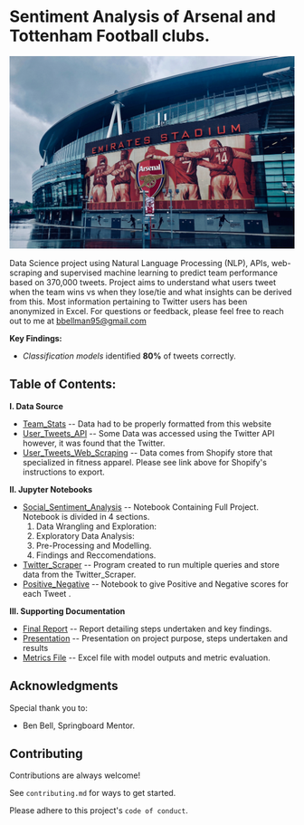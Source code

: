 # Sentiment Analysis of Arsenal and Tottenham Football clubs. 
![](images/who-s-denilo-SuBb_SiEEM8-unsplash.jpg)

Data Science project using Natural Language Processing (NLP), APIs, web-scraping and supervised machine learning to predict team performance based on 370,000 tweets. Project aims to understand what users tweet when the team wins vs when they lose/tie and what insights can be derived from this. Most information pertaining to Twitter users has been anonymized in Excel. For questions or feedback, please feel free to reach out to me at bbellman95@gmail.com 

**Key Findings:** 
- _Classification models_ identified **80%** of tweets correctly.
 
## Table of Contents: 

**I. Data Source**
 - [Team_Stats](https://help.shopify.com/en/manual/orders/export-orders) --
 Data had to be properly formatted from this website
 - [User_Tweets_API](https://help.shopify.com/en/manual/orders/export-orders) --
 Some Data was accessed using the Twitter API however, it was found that the Twitter. 
 - [User_Tweets_Web_Scraping](https://help.shopify.com/en/manual/orders/export-orders) --
 Data comes from Shopify store that specialized in fitness apparel. Please see link above for Shopify's instructions to export.

**II. Jupyter Notebooks**
 - [Social_Sentiment_Analysis](https://github.com/benjaminbellman/Shopify_CLTV_Machine_Learning/blob/main/Jupyter_Notebooks/1.Data_Exploration/Data_Exploration.ipynb) -- Notebook Containing Full Project. Notebook is divided in 4 sections.
    1.   Data Wrangling and Exploration: 
    2.   Exploratory Data Analysis: 
    3.   Pre-Processing and Modelling. 
    4.   Findings and Reccomendations. 
 - [Twitter_Scraper](https://github.com/benjaminbellman/Shopify_CLTV_Machine_Learning/blob/main/Jupyter_Notebooks/2.Data_Wrangling/Data_Wrangling.ipynb) -- Program created to run multiple queries and store data from the Twitter_Scraper. 
 - [Positive_Negative](https://github.com/benjaminbellman/Shopify_CLTV_Machine_Learning/blob/main/Jupyter_Notebooks/3.Exploratory_Data_Analysis/EDA.ipynb) -- Notebook to give Positive and Negative scores for each Tweet . 


 **III. Supporting Documentation**
 - [Final Report](https://github.com/benjaminbellman/Shopify_CLTV_Machine_Learning/blob/main/Report_Presentation/Shopify_Report.pdf) -- Report detailing steps undertaken and key findings. 
 - [Presentation](https://github.com/benjaminbellman/Shopify_CLTV_Machine_Learning/blob/main/Report_Presentation/Shopify_LTV_Repeat_Presentation.pdf) -- Presentation on project purpose, steps undertaken and results
 - [Metrics File](https://github.com/benjaminbellman/Shopify_CLTV_Machine_Learning/blob/main/Report_Presentation/Metrics.xlsx) -- Excel file with model outputs and metric evaluation. 
 
## Acknowledgments 
Special thank you to: 

- Ben Bell, Springboard Mentor. 

## Contributing

Contributions are always welcome! 

See `contributing.md` for ways to get started.

Please adhere to this project's `code of conduct`.